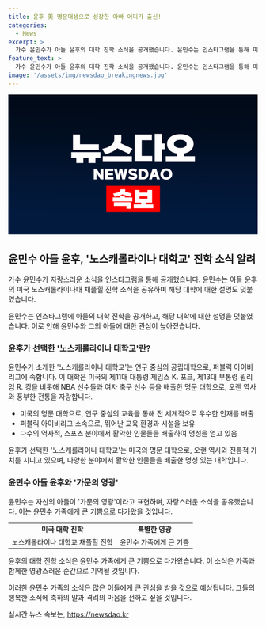 ```yaml
---
title: 윤후 美 명문대생으로 성장한 아빠 어디가 출신!
categories:
  - News
excerpt: >
  가수 윤민수가 아들 윤후의 대학 진학 소식을 공개했습니다. 윤민수는 인스타그램을 통해 미국 노스캐롤라이나대 채플힐로의 진학을 자랑했는데, 해당 대학은 연구 중심의 공립대학으로, NBA 선수 빈스 카터, 마이클 조던 등을 배출한 명문 대학입니다. 이 소식에 많은 관심이 기대됩니다.
feature_text: >
  가수 윤민수가 아들 윤후의 대학 진학 소식을 공개했습니다. 윤민수는 인스타그램을 통해 미국 노스캐롤라이나대 채플힐로의 진학을 자랑했는데, 해당 대학은 연구 중심의 공립대학으로, NBA 선수 빈스 카터, 마이클 조던 등을 배출한 명문 대학입니다. 이 소식에 많은 관심이 기대됩니다.
image: '/assets/img/newsdao_breakingnews.jpg'
---
```


<p><img src="/assets/img/newsdao_breakingnews.jpg" alt="cryptoinkorea 속보" /></p>

<h2 data-ke-size="size26">윤민수 아들 윤후, '노스캐롤라이나 대학교' 진학 소식 알려</h2>

<p>가수 윤민수가 자랑스러운 소식을 인스타그램을 통해 공개했습니다. 윤민수는 아들 윤후의 미국 노스캐롤라이나대 채플힐 진학 소식을 공유하며 해당 대학에 대한 설명도 덧붙였습니다.</p>

<p data-ke-size="size16">윤민수는 인스타그램에 아들의 대학 진학을 공개하고, 해당 대학에 대한 설명을 덧붙였습니다. 이로 인해 윤민수와 그의 아들에 대한 관심이 높아졌습니다.</p>

<h3 data-ke-size="size24">윤후가 선택한 '노스캐롤라이나 대학교'란?</h3>

<p>윤민수가 소개한 '노스캐롤라이나 대학교'는 연구 중심의 공립대학으로, 퍼블릭 아이비리그에 속합니다. 이 대학은 미국의 제11대 대통령 제임스 K. 포크, 제13대 부통령 윌리엄 R. 킹을 비롯해 NBA 선수들과 여자 축구 선수 등을 배출한 명문 대학으로, 오랜 역사와 풍부한 전통을 자랑합니다.</p>

<ul>
  <li>미국의 명문 대학으로, 연구 중심의 교육을 통해 전 세계적으로 우수한 인재를 배출</li>
  <li>퍼블릭 아이비리그 소속으로, 뛰어난 교육 환경과 시설을 보유</li>
  <li>다수의 역사적, 스포츠 분야에서 활약한 인물들을 배출하여 명성을 얻고 있음</li>
</ul>

<p data-ke-size="size16">윤후가 선택한 '노스캐롤라이나 대학교'는 미국의 명문 대학으로, 오랜 역사와 전통적 가치를 지니고 있으며, 다양한 분야에서 활약한 인물들을 배출한 명성 있는 대학입니다.</p>

<h3 data-ke-size="size24">윤민수 아들 윤후와 '가문의 영광'</h3>

<p>윤민수는 자신의 아들이 '가문의 영광'이라고 표현하며, 자랑스러운 소식을 공유했습니다. 이는 윤민수 가족에게 큰 기쁨으로 다가왔을 것입니다.</p>

<table style="width: 100%;">
<tbody>
<tr>
<td style="text-align: center; height: 17px;"><b>미국 대학 진학</b></td>
<td style="text-align: center; height: 17px;"><b>특별한 영광</b></td>
</tr>
<tr>
<td style="text-align: center; height: 17px;">노스캐롤라이나 대학교 채플힐 진학</td>
<td style="text-align: center; height: 17px;">윤민수 가족에게 큰 기쁨</td>
</tr>
</tbody>
</table>

<p data-ke-size="size16">윤후의 대학 진학 소식은 윤민수 가족에게 큰 기쁨으로 다가왔습니다. 이 소식은 가족과 함께한 영광스러운 순간으로 기억될 것입니다.</p>

<p>이러한 윤민수 가족의 소식은 많은 이들에게 큰 관심을 받을 것으로 예상됩니다. 그들의 행복한 소식에 축하의 말과 격려의 마음을 전하고 싶을 것입니다.</p>
실시간 뉴스 속보는, <a href="https://newsdao.kr" rel="dofollow">https://newsdao.kr</a>


